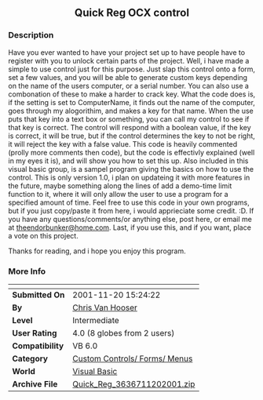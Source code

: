 ﻿<div align="center">

## Quick Reg OCX control


</div>

### Description

Have you ever wanted to have your project set up to have people have to register with you to unlock certain parts of the project. Well, i have made a simple to use control just for this purpose. Just slap this control onto a form, set a few values, and you will be able to generate custom keys depending on the name of the users computer, or a serial number. You can also use a combonation of these to make a harder to crack key. What the code does is, if the setting is set to ComputerName, it finds out the name of the computer, goes through my alogorithim, and makes a key for that name. When the use puts that key into a text box or something, you can call my control to see if that key is correct. The control will respond with a boolean value, if the key is correct, it will be true, but if the control determines the key to not be right, it will reject the key with a false value. This code is heavily commented (prolly more comments then code), but the code is effectivly explained (well in my eyes it is), and will show you how to set this up. Also included in this visual basic group, is a sampel program giving the basics on how to use the control. This is only version 1.0, i plan on updateing it with more features in the future, maybe something along the lines of add a demo-time limit function to it, where it will only allow the user to use a program for a specified amount of time. Feel free to use this code in your own programs, but if you just copy/paste it from here, i would apprieciate some credit. :D. If you have any questions/comments/or anything else, post here, or email me at theendorbunker@home.com. Last, if you use this, and if you want, place a vote on this project.

Thanks for reading, and i hope you enjoy this program.
 
### More Info
 


<span>             |<span>
---                |---
**Submitted On**   |2001-11-20 15:24:22
**By**             |[Chris Van Hooser](https://github.com/Planet-Source-Code/PSCIndex/blob/master/ByAuthor/chris-van-hooser.md)
**Level**          |Intermediate
**User Rating**    |4.0 (8 globes from 2 users)
**Compatibility**  |VB 6\.0
**Category**       |[Custom Controls/ Forms/  Menus](https://github.com/Planet-Source-Code/PSCIndex/blob/master/ByCategory/custom-controls-forms-menus__1-4.md)
**World**          |[Visual Basic](https://github.com/Planet-Source-Code/PSCIndex/blob/master/ByWorld/visual-basic.md)
**Archive File**   |[Quick\_Reg\_3636711202001\.zip](https://github.com/Planet-Source-Code/chris-van-hooser-quick-reg-ocx-control__1-29051/archive/master.zip)








